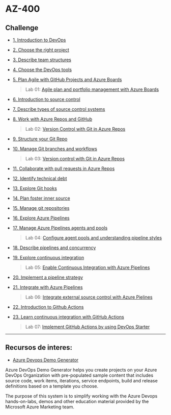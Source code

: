 # AZ-400

## Challenge

- [1. Introduction to DevOps](https://learn.microsoft.com/en-us/training/modules/introduction-to-devops/)

- [2. Choose the right project](https://learn.microsoft.com/en-us/training/modules/choose-right-project/)

- [3. Describe team structures](https://learn.microsoft.com/en-us/training/modules/describe-team-structures/)

- [4. Choose the DevOps tools](https://learn.microsoft.com/en-us/training/modules/migrate-to-devops)

- [5. Plan Agile with GitHub Projects and Azure Boards](https://learn.microsoft.com/en-us/training/modules/plan-agile-github-projects-azure-boards)  
  > Lab 01:
  > [Agile plan and portfolio management with Azure Boards](https://learn.microsoft.com/en-us/training/modules/plan-agile-github-projects-azure-boards/9-agile-plan-portfolio-management-azure-boards)

- [6. Introduction to source control](https://learn.microsoft.com/en-us/training/modules/introduction-to-source-control/)

- [7. Describe types of source control systems](https://learn.microsoft.com/en-us/training/modules/describe-types-of-source-control-systems/)

- [8. Work with Azure Repos and GitHub](https://learn.microsoft.com/en-us/training/modules/work-azure-repos-github/)  
  > Lab 02:
  > [Version Control with Git in Azure Repos](https://learn.microsoft.com/en-us/training/modules/work-azure-repos-github/7-version-control-git-azure-repos)

- [9. Structure your Git Repo](https://learn.microsoft.com/en-us/training/modules/structure-your-git-repo/)

- [10. Manage Git branches and workflows](https://learn.microsoft.com/en-us/training/modules/manage-git-branches-workflows)  
  > Lab 03:
  > [Version control with Git in Azure Repos](https://learn.microsoft.com/en-us/training/modules/manage-git-branches-workflows/7-version-control-git-azure-repos)

- [11. Collaborate with pull requests in Azure Repos](https://learn.microsoft.com/en-us/training/modules/collaborate-pull-requests-azure-repos/)

- [12. Identify technical debt](https://learn.microsoft.com/en-us/training/modules/identify-technical-debt)

- [13. Explore Git hooks](https://learn.microsoft.com/en-us/training/modules/explore-git-hooks)

- [14. Plan foster inner source](https://learn.microsoft.com/en-us/training/modules/plan-fostering-inner-source)

- [15. Manage git repositories](https://learn.microsoft.com/en-us/training/modules/manage-git-repositories)

- [16. Explore Azure Pipelines](https://learn.microsoft.com/en-us/training/modules/explore-azure-pipelines)

- [17. Manage Azure Pipelines agents and pools](https://learn.microsoft.com/en-us/training/modules/manage-azure-pipeline-agents-pools/)  
  > Lab 04:
  > [Configure agent pools and understanding pipeline styles](https://learn.microsoft.com/en-us/training/modules/manage-azure-pipeline-agents-pools/11-configure-agent-pools-understand-pipeline-styles)

- [18. Describe pipelines and concurrency](https://learn.microsoft.com/en-us/training/modules/describe-pipelines-concurrency)

- [19. Explore continuous integration](https://learn.microsoft.com/en-us/training/modules/explore-continuous-integration)  
  > Lab 05:
  > [Enable Continuous Integration with Azure Pipelines](https://learn.microsoft.com/en-us/training/modules/explore-continuous-integration/6-enable-continuous-integration-azure-pipelines)

- [20. Implement a pipeline strategy](https://learn.microsoft.com/en-us/training/modules/implement-pipeline-strategy)

- [21. Integrate with Azure Pipelines](https://learn.microsoft.com/en-us/training/modules/integrate-azure-pipelines/)  
  > Lab 06:
  > [Integrate external source control with Azure Pielines](https://learn.microsoft.com/en-us/training/modules/integrate-azure-pipelines/7-integrate-external-source-control-with-azure-pipelines)

- [22. Introduction to Github Actions](https://learn.microsoft.com/en-us/training/modules/introduction-to-github-actions)

- [23. Learn continuous integration with GitHub Actions](https://learn.microsoft.com/en-us/training/modules/learn-continuous-integration-github-actions)  
  > Lab 07:
  > [Implement GitHub Actions by using DevOps Starter](https://learn.microsoft.com/en-us/training/modules/learn-continuous-integration-github-actions/10-implement-github-actions-by-using-devops-starter)


***

## Recursos de interes:

- [Azure Devops Demo Generator](https://azuredevopsdemogenerator.azurewebsites.net/)

Azure DevOps Demo Generator helps you create projects on your Azure DevOps Organization with pre-populated sample content that includes source code, work items, iterations, service endpoints, build and release definitions based on a template you choose.

The purpose of this system is to simplify working with the Azure Devops hands-on-labs, demos and other education material provided by the Microsoft Azure Marketing team.
